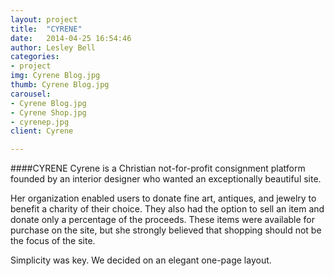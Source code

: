 ```yaml
---
layout: project
title:  "CYRENE"
date:   2014-04-25 16:54:46
author: Lesley Bell
categories:
- project
img: Cyrene Blog.jpg
thumb: Cyrene Blog.jpg
carousel:
- Cyrene Blog.jpg
- Cyrene Shop.jpg
- cyrenep.jpg
client: Cyrene

---
```

####CYRENE
Cyrene is a Christian not-for-profit consignment platform founded by an interior designer who wanted an exceptionally beautiful site.

Her organization enabled users to donate fine art, antiques, and jewelry to benefit a charity of their choice.  They also had the option to sell an item and donate only a percentage of the proceeds.  These items were available for purchase on the site, but she strongly believed that shopping should not be the focus of the site.

Simplicity was key.  We decided on an elegant one-page layout.  
